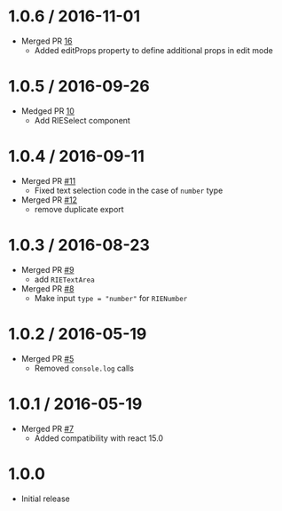 1.0.6 / 2016-11-01
==================

* Merged PR [16](https://github.com/kaivi/riek/pull/16)
  - Added editProps property to define additional props in edit mode

1.0.5 / 2016-09-26
==================

* Medged PR [10](https://github.com/kaivi/riek/pull/10)
  - Add RIESelect component

1.0.4 / 2016-09-11
==================

* Merged PR [#11](https://github.com/kaivi/riek/pull/9)
  - Fixed text selection code in the case of `number` type
* Merged PR [#12](https://github.com/kaivi/riek/pull/12)
  - remove duplicate export

1.0.3 / 2016-08-23
==================

* Merged PR [#9](https://github.com/kaivi/riek/pull/9)
  - add `RIETextArea`
* Merged PR [#8](https://github.com/kaivi/riek/pull/8)
  - Make input `type = "number"` for `RIENumber`

1.0.2 / 2016-05-19
==================

* Merged PR [#5](https://github.com/kaivi/riek/pull/5)
  - Removed `console.log` calls

1.0.1 / 2016-05-19
==================

* Merged PR [#7](https://github.com/kaivi/riek/pull/7)
  - Added compatibility with react 15.0

1.0.0
==================

* Initial release
